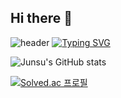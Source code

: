 ## Hi there 👋

![header](https://capsule-render.vercel.app/api?type=waving&color=6994CDEE&text=&animation=twinkling&height=80)
[![Typing SVG](https://readme-typing-svg.demolab.com?font=Alkatra&weight=500&size=45&duration=3500&pause=3&color=6994CDEE&center=false&vCenter=false&multiline=true&repeat=true&width=1000&height=100&lines=Welcome+to+junsu+GitHub!+👋🏻)](https://git.io/typing-svg)

<!--![header](https://capsule-render.vercel.app/api?type=wave&color=0:fa709a,100:fee140&height=100&section=header&text=HI%20I%20AM%20HEOJUNSU%20&animation=fadeIn&fontSize=40)-->
![Junsu's GitHub stats](https://github-readme-stats.vercel.app/api?username=developHeo515&show_icons=true&bg_color=30,fbc2eb,a6c1ee&title_color=fff&text_color=fff&icon_color=ffdd00)



[![Solved.ac
프로필](http://mazassumnida.wtf/api/generate_badge?boj=gjwnstn515)](https://solved.ac/gjwnstn515)


<!--
**developHeo515/developHeo515** is a ✨ _special_ ✨ repository because its `README.md` (this file) appears on your GitHub profile.

Here are some ideas to get you started:

- 🔭 I’m currently working on ...
- 🌱 I’m currently learning ...
- 👯 I’m looking to collaborate on ...
- 🤔 I’m looking for help with ...
- 💬 Ask me about ...
- 📫 How to reach me: ...
- 😄 Pronouns: ...
- ⚡ Fun fact: ...
-->
